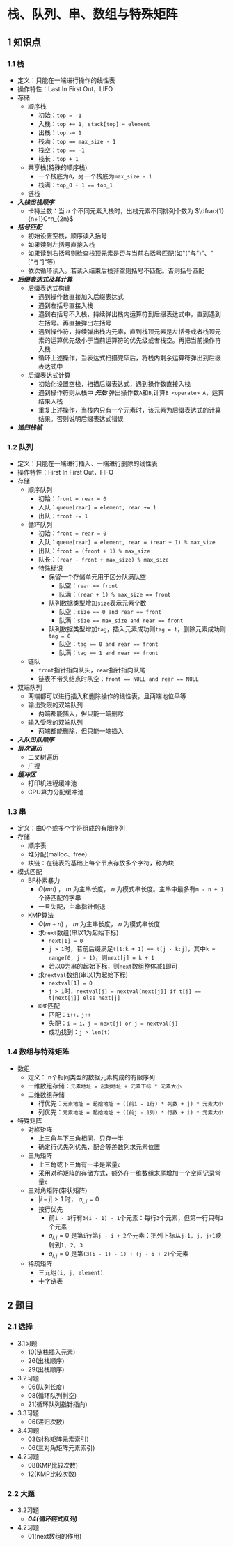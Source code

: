 # 栈、队列、串、数组与特殊矩阵

## 1 知识点

### 1.1 栈

* 定义：只能在一端进行操作的线性表
* 操作特性：Last In First Out，LIFO
* 存储
  * 顺序栈
    * 初始：`top = -1`
    * 入栈：`top += 1, stack[top] = element`
    * 出栈：`top -= 1`
    * 栈满：`top == max_size - 1`
    * 栈空：`top == -1`
    * 栈长：`top + 1`
  * 共享栈(特殊的顺序栈)
    * 一个栈底为`0`，另一个栈底为`max_size - 1`
    * 栈满：`top_0 + 1 == top_1`
  * 链栈
* ***入栈出栈顺序***
  * 卡特兰数：当  $n$  个不同元素入栈时，出栈元素不同排列个数为  $\dfrac{1}{n+1}C^n_{2n}$
* ***括号匹配***
  * 初始设置空栈，顺序读入括号
  * 如果读到左括号直接入栈
  * 如果读到右括号则检查栈顶元素是否与当前右括号匹配(如"("与")"、"["与"]"等)
  * 依次循环读入。若读入结束后栈非空则括号不匹配。否则括号匹配
* ***后缀表达式及其计算***
  * 后缀表达式构建
    * 遇到操作数直接加入后缀表达式
    * 遇到左括号直接入栈
    * 遇到右括号不入栈，持续弹出栈内运算符到后缀表达式中，直到遇到左括号。再直接弹出左括号
    * 遇到操作符，持续弹出栈内元素，直到栈顶元素是左括号或者栈顶元素的运算优先级小于当前运算符的优先级或者栈空。再把当前操作符入栈
    * 循环上述操作，当表达式扫描完毕后，将栈内剩余运算符弹出到后缀表达式中
  * 后缀表达式计算
    * 初始化设置空栈，扫描后缀表达式，遇到操作数直接入栈
    * 遇到操作符则从栈中 ***先后*** 弹出操作数`A`和`B`,计算`B <operate> A`，运算结果入栈
    * 重复上述操作，当栈内只有一个元素时，该元素为后缀表达式的计算结果。否则说明后缀表达式错误
* ***递归栈帧***

### 1.2 队列

* 定义：只能在一端进行插入、一端进行删除的线性表
* 操作特性：First In First Out，FIFO
* 存储
  * 顺序队列
    * 初始：`front = rear = 0`
    * 入队：`queue[rear] = element, rear += 1`
    * 出队：`front += 1`
  * 循环队列
    * 初始：`front = rear = 0`
    * 入队：`queue[rear] = element, rear = (rear + 1) % max_size`
    * 出队：`front = (front + 1) % max_size`
    * 队长：`(rear - front + max_size) % max_size`
    * 特殊标识
      * 保留一个存储单元用于区分队满队空
        * 队空：`rear == front`
        * 队满：`(rear + 1) % max_size == front`
      * 队列数据类型增加`size`表示元素个数
        * 队空：`size == 0 and rear == front`
        * 队满：`size == max_size and rear == front`
      * 队列数据类型增加`tag`，插入元素成功则`tag = 1`，删除元素成功则`tag = 0`
        * 队空：`tag == 0 and rear == front`
        * 队满：`tag == 1 and rear == front`
  * 链队
    * `front`指针指向队头，`rear`指针指向队尾
    * 链表不带头结点时队空：`front == NULL and rear == NULL`
* 双端队列
  * 两端都可以进行插入和删除操作的线性表，且两端地位平等
  * 输出受限的双端队列
    * 两端都能插入，但只能一端删除
  * 输入受限的双端队列
    * 两端都能删除，但只能一端插入
* ***入队出队顺序***
* ***层次遍历***
  * 二叉树遍历
  * 广搜
* ***缓冲区***
  * 打印机进程缓冲池
  * CPU算力分配缓冲池

### 1.3 串

* 定义：由0个或多个字符组成的有限序列
* 存储
  * 顺序表
  * 堆分配(malloc、free)
  * 块链：在链表的基础上每个节点存放多个字符，称为块
* 模式匹配
  * BF朴素暴力
    * $O(mn)$ ， $m$ 为主串长度， $n$ 为模式串长度。主串中最多有`m - n + 1`个待匹配的字串
    * 一旦失配，主串指针倒退
  * KMP算法
    * $O(m+n)$ ， $m$ 为主串长度， $n$ 为模式串长度
    * 求`next`数组(串以1为起始下标)
      * `next[1] = 0`
      * `j > 1`时，若前后缀满足`t[1:k + 1] == t[j - k:j]`，其中`k = range(0, j - 1)`，则`next[j] = k + 1`
      * 若以0为串的起始下标，则`next`数组整体减`1`即可
    * 求`nextval`数组(串以1为起始下标)
      * `nextval[1] = 0`
      * `j > 1`时，`nextval[j] = nextval[next[j]] if t[j] == t[next[j]] else next[j]`
    * `KMP`匹配
      * 匹配：`i++，j++`
      * 失配：`i = i，j = next[j] or j = nextval[j]`
      * 成功找到：`j > len(t)`

### 1.4 数组与特殊矩阵

* 数组
  * 定义： n个相同类型的数据元素构成的有限序列
  * 一维数组存储：`元素地址 = 起始地址 + 元素下标 * 元素大小`
  * 二维数组存储
    * 行优先：`元素地址 = 起始地址 + ((前i - 1行) * 列数 + j) * 元素大小`
    * 列优先：`元素地址 = 起始地址 + ((前j - 1列) * 行数 + i) * 元素大小`
* 特殊矩阵
  * 对称矩阵
    * 上三角与下三角相同，只存一半
    * 确定行优先列优先，配合等差数列求元素位置
  * 三角矩阵
    * 上三角或下三角有一半是常量`c`
    * 采用对称矩阵的存储方式，额外在一维数组末尾增加一个空间记录常量`c`
  * 三对角矩阵(带状矩阵)
    * $\lvert i-j\rvert>1$ 时， $a_{i,j}=0$
    * 按行优先
      * 前`i - 1`行有`3(i - 1) - 1`个元素：每行`3`个元素，但第一行只有`2`个元素
      * $a_{i,j}=0$ 是第`i`行第`j - i + 2`个元素：把列下标从`j-1, j, j+1`映射到`1, 2, 3`
      * $a_{i,j}=0$ 是第`(3(i - 1) - 1) + (j - i + 2)`个元素
  * 稀疏矩阵
    * 三元组`(i, j, element)`
    * 十字链表

## 2 题目

### 2.1 选择

* 3.1习题
  * 10(链栈插入元素)
  * 26(出栈顺序)
  * 29(出栈顺序)
* 3.2习题
  * 06(队列长度)
  * 08(循环队列判空)
  * 21(循环队列指针指向)
* 3.3习题
  * 06(递归次数)
* 3.4习题
  * 03(对称矩阵元素索引)
  * 06(三对角矩阵元素索引)
* 4.2习题
  * 08(KMP比较次数)
  * 12(KMP比较次数)

### 2.2 大题

* 3.2习题
  * ***04(循环链式队列)***
* 4.2习题
  * 01(next数组的作用)
